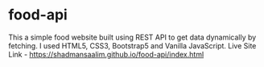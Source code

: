 # food-api
This a simple food website built using REST API to get data dynamically by fetching. I used HTML5, CSS3, Bootstrap5 and  Vanilla JavaScript.
Live Site Link - https://shadmansaalim.github.io/food-api/index.html
